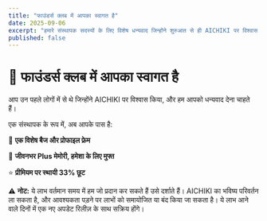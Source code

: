 ```yaml
---
title: "फाउंडर्स क्लब में आपका स्वागत है"
date: 2025-09-06
excerpt: "हमारे संस्थापक सदस्यों के लिए विशेष धन्यवाद जिन्होंने शुरुआत से ही AICHIKI पर विश्वास किया।"
published: false
---
```


# 🎉 फाउंडर्स क्लब में आपका स्वागत है

आप उन पहले लोगों में से थे जिन्होंने AICHIKI पर विश्वास किया, और हम आपको धन्यवाद देना चाहते हैं।

एक संस्थापक के रूप में, अब आपके पास है:

🏅 **एक विशेष बैज और प्रोफाइल फ्रेम**

🧠 **जीवनभर Plus मेमोरी, हमेशा के लिए मुफ्त**

⭐ **प्रीमियम पर स्थायी 33% छूट**

⚠️ **नोट:** ये लाभ वर्तमान समय में हम जो प्रदान कर सकते हैं उसे दर्शाते हैं। AICHIKI का भविष्य परिवर्तन ला सकता है, और आवश्यकता पड़ने पर लाभों को समायोजित या बंद किया जा सकता है। ये लाभ आने वाले दिनों में एक नए अपडेट रिलीज़ के साथ सक्रिय होंगे।